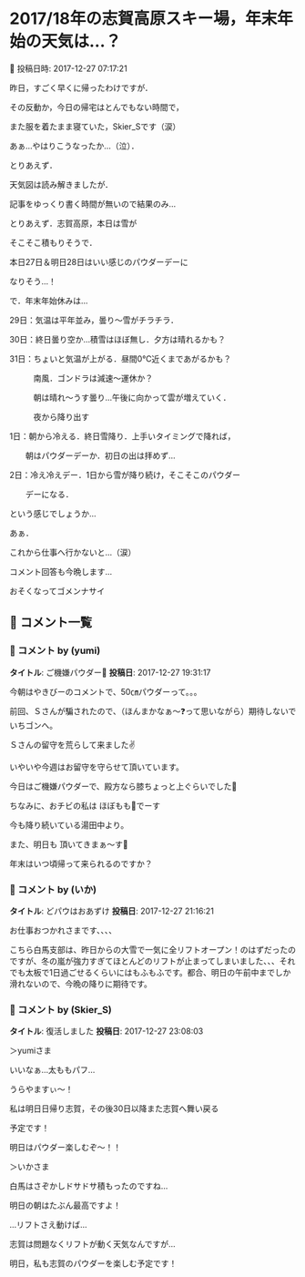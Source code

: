# 2017/18年の志賀高原スキー場，年末年始の天気は…？

📅 投稿日時: 2017-12-27 07:17:21

昨日，すごく早くに帰ったわけですが．


その反動か，今日の帰宅はとんでもない時間で，


また服を着たまま寝ていた，Skier_Sです（涙）





あぁ…やはりこうなったか…（泣）．





とりあえず．


天気図は読み解きましたが．


記事をゆっくり書く時間が無いので結果のみ…





とりあえず．志賀高原，本日は雪が


そこそこ積もりそうで．


本日27日＆明日28日はいい感じのパウダーデーに


なりそう…！





で．年末年始休みは…


29日：気温は平年並み，曇り～雪がチラチラ．


30日：終日曇り空か…積雪はほぼ無し．夕方は晴れるかも？


31日：ちょいと気温が上がる．昼間0℃近くまであがるかも？


　　　南風．ゴンドラは減速～運休か？


　　　朝は晴れ～うす曇り…午後に向かって雲が増えていく．


　　　夜から降り出す


1日：朝から冷える．終日雪降り．上手いタイミングで降れば，


　　朝はパウダーデーか．初日の出は拝めず…


2日：冷え冷えデー．1日から雪が降り続け，そこそこのパウダー


　　デーになる．





という感じでしょうか…





あぁ．


これから仕事へ行かないと…（涙）





コメント回答も今晩します…


おそくなってゴメンナサイ

## 💬 コメント一覧

### 💬 コメント by (yumi)
**タイトル**: ご機嫌パウダー🎵
**投稿日**: 2017-12-27 19:31:17

今朝はやきびーのコメントで、50㎝パウダーって。。。

前回、Ｓさんが騙されたので、（ほんまかなぁ～❓って思いながら）期待しないでいちゴンへ。



Ｓさんの留守を荒らして来ました✌️

いやいや今週はお留守を守らせて頂いています。



今日はご機嫌パウダーで、殿方なら膝ちょっと上ぐらいでした🎵

ちなみに、おチビの私は ほぼもも🍑でーす



今も降り続いている湯田中より。

また、明日も 頂いてきまぁ～す🎵



年末はいつ頃帰って来られるのですか？

### 💬 コメント by (いか)
**タイトル**: どパウはおあずけ
**投稿日**: 2017-12-27 21:16:21

お仕事おつかれさまです、、、、



こちら白馬支部は、昨日からの大雪で一気に全リフトオープン！のはずだったのですが、冬の嵐が強力すぎてほとんどのリフトが止まってしまいました、、、それでも太板で1日過ごせるくらいにはもふもふです。都合、明日の午前中までしか滑れないので、今晩の降りに期待です。

### 💬 コメント by (Skier_S)
**タイトル**: 復活しました
**投稿日**: 2017-12-27 23:08:03

＞yumiさま

いいなぁ…太ももパフ…

うらやますぃ～！

私は明日日帰り志賀，その後30日以降また志賀へ舞い戻る

予定です！

明日はパウダー楽しむぞ～！！



＞いかさま

白馬はさぞかしドサドサ積もったのですね…

明日の朝はたぶん最高ですよ！

…リフトさえ動けば…

志賀は問題なくリフトが動く天気なんですが…



明日，私も志賀のパウダーを楽しむ予定です！

